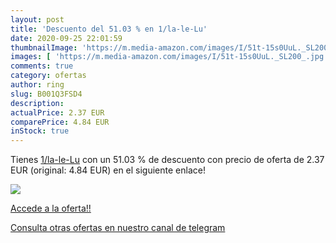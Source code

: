 ```yaml
---
layout: post
title: 'Descuento del 51.03 % en 1/la-le-Lu'
date: 2020-09-25 22:01:59
thumbnailImage: 'https://m.media-amazon.com/images/I/51t-15s0UuL._SL200_.jpg'
images: [ 'https://m.media-amazon.com/images/I/51t-15s0UuL._SL200_.jpg' ]
comments: true
category: ofertas
author: ring
slug: B001Q3FSD4
description:
actualPrice: 2.37 EUR
comparePrice: 4.84 EUR
inStock: true
---
```


Tienes [1/la-le-Lu](https://www.amazon.com/dp/B001Q3FSD4/?tag=redken08-20) con un 51.03 % de descuento con precio de oferta de 2.37 EUR (original: 4.84 EUR) en el siguiente enlace!

[![](https://m.media-amazon.com/images/I/51t-15s0UuL._SL200_.jpg)](https://www.amazon.com/dp/B001Q3FSD4/?tag=redken08-20)

[Accede a la oferta!!](https://www.amazon.com/dp/B001Q3FSD4/?tag=redken08-20)

[Consulta otras ofertas en nuestro canal de telegram](https://t.me/s/ofertas25)
